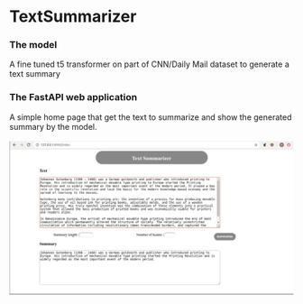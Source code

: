 # TextSummarizer
### The model
A fine tuned t5 transformer on part of CNN/Daily Mail dataset to generate a text summary
### The FastAPI web application
A simple home page that get the text to summarize and show the generated summary by the model.
\
\
![alt text](https://github.com/wafa-nakbi/TextSummarizer/blob/master/summary.png?raw=true)


